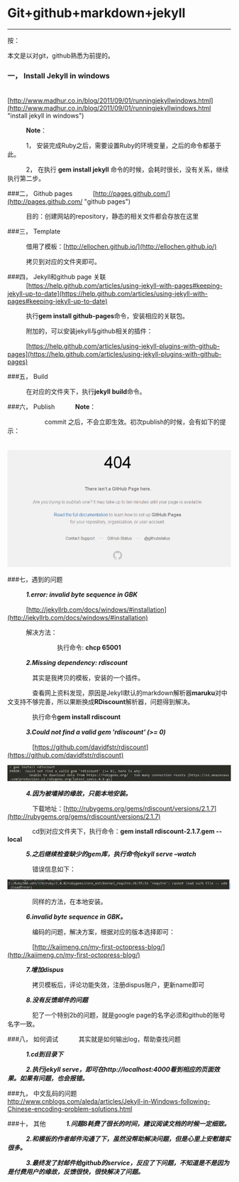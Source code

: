 # Git+github+markdown+jekyll #

----------


  按：
    
   本文是以对git，github熟悉为前提的。

### 一，	Install Jekyll in windows
   

   　　　[http://www.madhur.co.in/blog/2011/09/01/runningjekyllwindows.html](http://www.madhur.co.in/blog/2011/09/01/runningjekyllwindows.html "install jekyll in windows")


　　　**Note**：

　　　1，	安装完成Ruby之后，需要设置Ruby的环境变量，之后的命令都基于此。

　　　2，	在执行 **gem install jekyll** 命令的时候，会耗时很长，没有关系，继续执行第二步。




###二，	Github pages
　　　[http://pages.github.com/](http://pages.github.com/ "github pages")

　　　目的：创建网站的repository，静态的相关文件都会存放在这里

###三，	Template

　　　借用了模板：[http://ellochen.github.io/](http://ellochen.github.io/)

　　　拷贝到对应的文件夹即可。

###四，	Jekyll和github page 关联
　　　[https://help.github.com/articles/using-jekyll-with-pages#keeping-jekyll-up-to-date](https://help.github.com/articles/using-jekyll-with-pages#keeping-jekyll-up-to-date)


　　　执行**gem install github-pages**命令，安装相应的关联包。

　　　附加的，可以安装jekyll与github相关的插件：

　　　[https://help.github.com/articles/using-jekyll-plugins-with-github-pages](https://help.github.com/articles/using-jekyll-plugins-with-github-pages)

###五，	Build

 　　　在对应的文件夹下，执行**jekyll build**命令。

###六，	Publish
　　　**Note**：

　　　　　　commit 之后，不会立即生效。初次publish的时候，会有如下的提示：

　![first publish delay page](https://raw.githubusercontent.com/mikewang0326/raw.mikewang0326.github.io/master/post/2014-3-31-git+github+markdown+jekyll/first_publish_delay_page.jpg)

###七，遇到的问题

　　　***1.error: invalid byte sequence in GBK***

　　　[http://jekyllrb.com/docs/windows/#installation](http://jekyllrb.com/docs/windows/#installation)

　　　解决方法：

　　　　　　　　执行命令: **chcp 65001**


　　　***2.Missing dependency: rdiscount***

　　　　其实是我拷贝的模板，安装的一个插件。

　　　　查看网上资料发现，原因是Jekyll默认的markdown解析器**maruku**对中文支持不够完善，所以果断换成**RDiscount**解析器，问题得到解决。

　　　　执行命令**gem install rdiscount**


　　　***3.Could not find a valid gem 'rdiscount' (>= 0)***

　　　　[https://github.com/davidfstr/rdiscount](https://github.com/davidfstr/rdiscount)


![first publish delay page](https://raw.githubusercontent.com/mikewang0326/raw.mikewang0326.github.io/master/post/2014-3-31-git+github+markdown+jekyll/error_can_not_find_a_valid_gem_rdiscount.jpg)
 
　　　***4.因为被墙掉的缘故，只能本地安装。***


　　　　下载地址：[http://rubygems.org/gems/rdiscount/versions/2.1.7](http://rubygems.org/gems/rdiscount/versions/2.1.7)


　　　　cd到对应文件夹下，执行命令：**gem install rdiscount-2.1.7.gem --local**


　　　***5.之后继续检查缺少的gem库，执行命令jekyll serve –watch***

　　　　错误信息如下：

![first publish delay page](https://raw.githubusercontent.com/mikewang0326/raw.mikewang0326.github.io/master/post/2014-3-31-git+github+markdown+jekyll/command_jekyll_serve_watch.jpg)
 
　　　　同样的方法，在本地安装。


　　　***6.invalid byte sequence in GBK。***

　　　　编码的问题，解决方案，根据对应的版本选择即可：

　　　　[http://kaiimeng.cn/my-first-octopress-blog/](http://kaiimeng.cn/my-first-octopress-blog/)


　　　***7.增加dispus***

　　　　拷贝模板后，评论功能失效，注册dispus账户，更新name即可

　　　***8.没有反馈邮件的问题***

　　　　犯了一个特别2b的问题，就是google page的名字必须和github的账号名字一致。

###八，	如何调试
　　　其实就是如何输出log，帮助查找问题

　　　***1.cd到目录下***

　　　***2.执行jekyll serve，即可在http://localhost:4000看到相应的页面效果。如果有问题，也会报错。***

###九，	中文乱码的问题
　　　[http://www.cnblogs.com/aleda/articles/Jekyll-in-Windows-following-Chinese-encoding-problem-solutions.html
](http://www.cnblogs.com/aleda/articles/Jekyll-in-Windows-following-Chinese-encoding-problem-solutions.html
)

###十，	其他
　　　***1.问题8耗费了很长的时间，建议阅读文档的时候一定细致。***

　　　***2.和模板的作者邮件沟通了下，虽然没帮助解决问题，但是心里上安慰踏实很多。***

　　　***3.最终发了封邮件给github的service，反应了下问题，不知道是不是因为是付费用户的缘故，反馈很快，很快解决了问题。***



       
